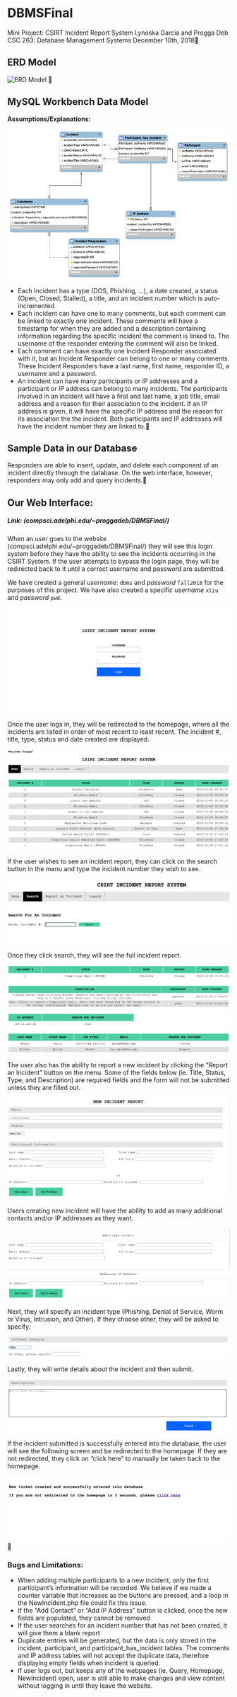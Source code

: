 # DBMSFinal

Mini Project: CSIRT Incident Report System
Lynoska Garcia and Progga Deb
CSC 263: Database Management Systems
December 10th, 2018  

## ERD Model

![ERD Model](/img/image10.png)

## MySQL Workbench Data Model

**Assumptions/Explanations:**

![Data Model](/img/image2.png)

* Each Incident has a type (DOS, Phishing, …), a date created, a status (Open, Closed, Stalled), a title, and an incident number which is auto-incremented
* Each incident can have one to many comments, but each comment can be linked to exactly one incident. These comments will have a timestamp for when they are added and a description containing information regarding the specific incident the comment is linked to. The username of the responder entering the comment will also be linked.
* Each comment can have exactly one Incident Responder associated with it, but an Incident Responder can belong to one or many comments. These Incident Responders have a last name, first name, responder ID, a username and a password.
* An incident can have many participants or IP addresses and a participant or IP address can belong to many incidents. The participants involved in an incident will have a first and last name, a job title, email address and a reason for their association to the incident. If an IP address is given, it will have the specific IP address and the reason for its association the the incident. Both participants and IP addresses will have the incident number they are linked to.

## Sample Data in our Database
Responders are able to insert, update, and delete each component of an incident directly through the database. On the web interface, however, responders may only add and query incidents.

## Our Web Interface:
##### Link: (compsci.adelphi.edu/~proggadeb/DBMSFinal/)

When an user goes to the website (compsci.adelphi.edu/~proggadeb/DBMSFinal/) they will see this login system before they have the ability to see the incidents occurring in the CSIRT System. If the user attempts to bypass the login page, they will be redirected back to it until a correct username and password are submitted.

We have created a general *username*: ```dbms``` and *password* ```fall2018``` for the purposes of this project. We have also created a specific *username* ```xliu``` and *password* ```pwd```.

![Login System](/img/image6.png)

Once the user logs in, they will be redirected to the homepage, where all the incidents are listed in order of most recent to least recent. The incident #, title, type, status and date created are displayed.

![Homepage](/img/image11.png)

If the user wishes to see an incident report, they can click on the search button in the menu and type the incident number they wish to see.

![Search for Incident](/img/image3.png)

Once they click search, they will see the full incident report.

![Incident Report](/img/image8.png)

The user also has the ability to report a new incident by clicking the “Report an Incident” button on the menu. Some of the fields below (ie. Title, Status, Type, and Description) are required fields and the form will not be submitted unless they are filled out.

![New Incident Report](/img/image9.png)

Users creating new incident will have the ability to add as many additional contacts and/or IP addresses as they want.

![Additional Fields](/img/image7.png)

Next, they will specify an incident type (Phishing, Denial of Service, Worm or Virus, Intrusion, and Other). If they choose other, they will be asked to specify.

![Type](/img/image4.png)

Lastly, they will write details about the incident and then submit.

![Description](/img/image5.png)

If the incident submitted is successfully entered into the database, the user will see the following screen and be redirected to the homepage. If they are not redirected, they click on “click here” to manually be taken back to the homepage.

![Successfully Submitted](/img/image1.png)

### Bugs and Limitations:
* When adding multiple participants to a new incident, only the first participant’s information will be recorded. We believe if we made a counter variable that increases as the buttons are pressed, and a loop in the NewIncident.php file could fix this issue.
* If the “Add Contact” or “Add IP Address” button is clicked, once the new fields are populated, they cannot be removed
* If the user searches for an incident number that has not been created, it will give them a blank report
* Duplicate entries will be generated, but the data is only stored in the incident, participant, and participant_has_incident tables. The comments and IP address tables will not accept the duplicate data, therefore displaying empty fields when incident is queried.
* If user logs out, but keeps any of the webpages (ie. Query, Homepage, NewIncident) open, user is still able to make changes and view content without logging in until they leave the website.
